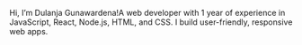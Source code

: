 Hi, I’m Dulanja Gunawardena!A web developer with 1 year of experience in JavaScript, React, Node.js, HTML, and CSS. I build user-friendly, responsive web apps.

